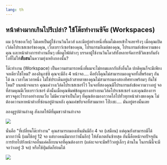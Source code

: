 ```yaml
---
lang: th
---
```





<h2>หน้าต่างมากเกินไปรึเปล่า? ใช้โต๊ะทำงานซิจ๊ะ (Workspaces)</h2>

ผม (เจ้าของเว็บ) ไม่เคยเป็นผู้ใช้งานวินโดวส์ และมีอยู่อย่างหนึ่งที่ผมไม่เคยเข้าใจเลยจริงๆ เมื่อคุณเปิดเวิล์ดโปรเซสเซอร์ของคุณ, เว็บเบราว์เซอร์ของคุณ, โปรแกรมอีเมล์ของคุณ, โปรแกรมส่งข้อความของคุณ และหน้าต่างการทำงานอื่นๆ เพื่อดูไฟล์ต่างๆ บรรดาผู้ใช้งานวินโดวส์ทั้งหลายจัดการชีวิตเขากันยังไงที่ไม่ให้<b>สับสน</b>ในความยุ่งเหยิงกองนั้น?

โต๊ะทำงาน (Workspace) เป็นความสามารถหนึ่งที่ผมจะไม่ยอมแลกกับสิ่งอื่นใด ปกติคุณก็จะมีเพียงจอเดียวใช่ไหม? ลองลินุกซ์ซิ คุณจะมีถึง 4 หน้าจอ.... คือยังงี้คุณไม่สามารถมองดูจอทั้งสี่พร้อมๆ กันได้ ณ เวลาใดเวลาหนึ่ง ไม่ใช่ประเด็นอยู่แล้วสายตาของคุณไม่สามารถมองสองทิศทางพร้อมๆ กันใช่ไหม? บนหน้าจอแรก คุณแค่วางเวิล์ดโปรเซสเซอร์ไว้ ในจอที่สองคุณมีโปรแกรมส่งข้อความวางอยู่ จอที่สามคุณมีเว็บเบราว์เซอร์ ดังนั้นเมื่อคุณพิมพ์ข้อมูลบางอย่างบนเวิล์ดโปรเซสเซอร์ และคุณต้องการตรวจดูอะไรบางอย่างบนเว็บ ไม่มีความจำเป็นใดๆ ที่คุณต้องมองกวาดไล่ไปทั่วทุกหน้าต่างของคุณ ไม่ต้องควานหาหน้าต่างที่ซ่อนอยู่ด้านหลัง คุณแค่ขยับจอที่สามมาหา โป๊ะเชะ.... มันอยู่ตรงนั้นเลย

ลองดูรูปด้านล่างดู สังเกตให้ดีที่มุมขวาด้านล่างจอ

<img src="Images/workspaces.png" border="0"/>

นั่นคือ "ที่เปลี่ยนโต๊ะทำงาน" คุณสามารถมองเห็นมันมีถึง 4 จอ (เสมือน) แต่คุณยังสามารถมีได้มากกว่านี้ (ผมใช้อยู่ 12 จอ แต่บางคนมีมากกว่านั้นอีก) ให้สังเกตอันซ้ายสุด อันนี้คือหน้าจอปัจจุบัน การย้ายไปยังหน้าจออื่นแค่คลิ๊กบนจอที่คุณต้องการ (แต่ละจอจะมีพรีวิวอยู่เล็กๆ ด้านใน ในกรณีนี้จะมีจอว่างอยู่ 3 จอ) หรือใช้ปุ่มลัดก็ย่อมได้

<img src="Images/workspaces_full.png" border="0"/>




